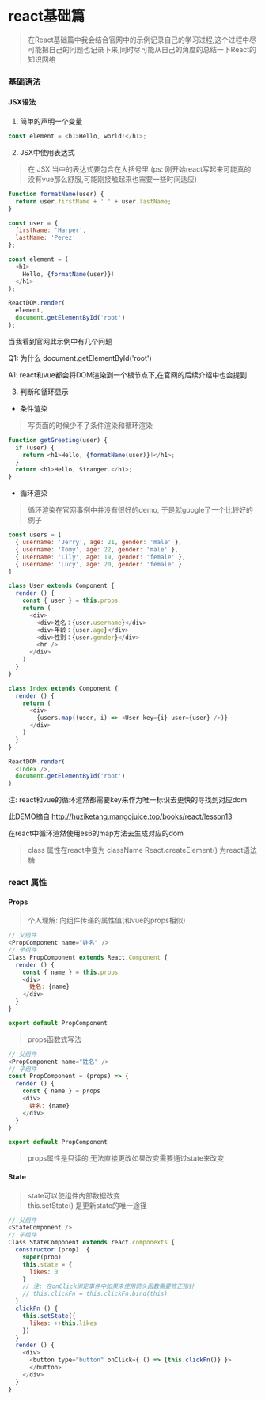# react基础篇

> 在React基础篇中我会结合官网中的示例记录自己的学习过程,这个过程中尽可能把自己的问题也记录下来,同时尽可能从自己的角度的总结一下React的知识网络

### 基础语法

#### JSX语法
1. 简单的声明一个变量

```javascript
const element = <h1>Hello, world!</h1>;
```

2. JSX中使用表达式

> 在 JSX 当中的表达式要包含在大括号里 (ps: 刚开始react写起来可能真的没有vue那么舒服,可能刚接触起来也需要一些时间适应)
```javascript
function formatName(user) {
  return user.firstName + ' ' + user.lastName;
}

const user = {
  firstName: 'Harper',
  lastName: 'Perez'
};

const element = (
  <h1>
    Hello, {formatName(user)}!
  </h1>
);

ReactDOM.render(
  element,
  document.getElementById('root')
);
```

当我看到官网此示例中有几个问题

Q1: 为什么 document.getElementById('root')

A1: react和vue都会将DOM渲染到一个根节点下,在官网的后续介绍中也会提到

3. 判断和循环显示

- 条件渲染

> 写页面的时候少不了条件渲染和循环渲染

```javascript
function getGreeting(user) {
  if (user) {
    return <h1>Hello, {formatName(user)}!</h1>;
  }
  return <h1>Hello, Stranger.</h1>;
}
```

- 循环渲染

> 循环渲染在官网事例中并没有很好的demo, 于是就google了一个比较好的例子

```javascript
const users = [
  { username: 'Jerry', age: 21, gender: 'male' },
  { username: 'Tomy', age: 22, gender: 'male' },
  { username: 'Lily', age: 19, gender: 'female' },
  { username: 'Lucy', age: 20, gender: 'female' }
]

class User extends Component {
  render () {
    const { user } = this.props
    return (
      <div>
        <div>姓名：{user.username}</div>
        <div>年龄：{user.age}</div>
        <div>性别：{user.gender}</div>
        <hr />
      </div>
    )
  }
}

class Index extends Component {
  render () {
    return (
      <div>
        {users.map((user, i) => <User key={i} user={user} />)}
      </div>
    )
  }
}

ReactDOM.render(
  <Index />,
  document.getElementById('root')
)
```
注: react和vue的循环渲然都需要key来作为唯一标识去更快的寻找到对应dom

此DEMO摘自 http://huziketang.mangojuice.top/books/react/lesson13

在react中循环渲然使用es6的map方法去生成对应的dom

> class 属性在react中变为 className
> React.createElement() 为react语法糖

### react 属性

#### Props

> 个人理解: 向组件传递的属性值(和vue的props相似)

```javascript
// 父组件
<PropComponent name="姓名" />
// 子组件
Class PropComponent extends React.Component {
  render () {
    const { name } = this.props
    <div>
      姓名: {name}
    </div>
  }
}

export default PropComponent
```

> props函数式写法

```javascript
// 父组件
<PropComponent name="姓名" />
// 子组件
const PropComponent = (props) => {
  render () {
    const { name } = props
    <div>
      姓名: {name}
    </div>
  }
}

export default PropComponent
```
> props属性是只读的,无法直接更改如果改变需要通过state来改变

#### State

> state可以使组件内部数据改变 <br />
this.setState() 是更新state的唯一途径

```javascript
// 父组件
<StateComponent />
// 子组件
Class StateComponent extends react.componexts {
  constructor (prop)  {
    super(prop)
    this.state = {
      likes: 0
    }
    // 注: 在onClick绑定事件中如果未使用箭头函数需要修正指针
    // this.clickFn = this.clickFn.bind(this)
  }
  clickFn () {
    this.setState({
      likes: ++this.likes
    })
  }
  render () {
    <div>
      <button type="button" onClick={ () => {this.clickFn()} }>
      </button>
    </div>
  }
}
```

